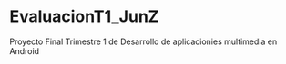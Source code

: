 # EvaluacionT1_JunZ
Proyecto Final Trimestre 1 de Desarrollo de aplicacionies multimedia en Android
